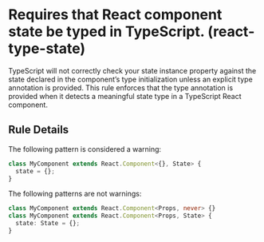 # Requires that React component state be typed in TypeScript. (react-type-state)

TypeScript will not correctly check your state instance property against the state declared in the component’s type initialization unless an explicit type annotation is provided. This rule enforces that the type annotation is provided when it detects a meaningful state type in a TypeScript React component.

## Rule Details

The following pattern is considered a warning:

```ts
class MyComponent extends React.Component<{}, State> {
  state = {};
}
```

The following patterns are not warnings:

```ts
class MyComponent extends React.Component<Props, never> {}
class MyComponent extends React.Component<Props, State> {
  state: State = {};
}
```
